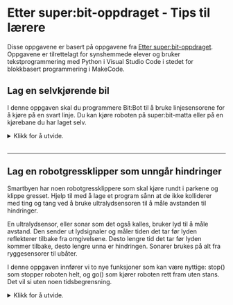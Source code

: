 # Etter super:bit-oppdraget - Tips til lærere

Disse oppgavene er basert på oppgavene fra [Etter super:bit-oppdraget](https://www.vitensenter.no/superbit/elev/etter-superbit-oppdraget/). Oppgavene er tilrettelagt for synshemmede elever og bruker tekstprogrammering med Python i Visual Studio Code i stedet for blokkbasert programmering i MakeCode.

## Lag en selvkjørende bil

I denne oppgaven skal du programmere Bit:Bot til å bruke linjesensorene for å kjøre på en svart linje. Du kan kjøre roboten på super:bit-matta eller på en kjørebane du har laget selv.

<details>
<summary>Klikk for å utvide.</summary>

### Tips til lærere
- Vis elevene de to linjesensorene foran på undersiden av roboten. Da kan de ha en formening om avstanden mellom dem i forhold til bredden på tapen.
- Utfordre elevene til å reflektere over hvor mye de må korrigere retningen når en av linjesensorene kommer over den svarte tapen. For å korrigere retningen må elevene bruke funksjonen spinms(). Ved 100 millisekunder vil roboten snu seg så mye, at den risikerer å miste kontakt med tapen. Dette avhenger naturligvis av farten og hvor skarpe svingene er. Men for at roboten skal klare å følge tapen og samtidig ikke vingle for mye, kan det være tilstrekkelig å bruke bare 1 millisekund i spinms-funksjonen.
- Ikke bruk for høy eller for lav hastighet. 20-30% er vanligvis godt egnet.

Utstyr: micro:bit, Bit:bot XL, Visual Studio Code. I tillegg trenger du en super:bit-matte eller en kjørebane laget med elektrikertape.

BitBot har to linjesensorer. Hver av dem har en liten sender og mottaker som sender ut og mottar usynlig infrarødt lys. Dersom lyset treffer den svarte linja, så absorberes den, noe mottakeren registrer ved at linjesensoren sender tallet 1. Dersom lyset treffer den lyse delen av underlaget, sender linjesensoren tallet 0.

Når den svarte linja er midt mellom de to sensorene, skal roboten kjøre rett fram. Når roboten kommer til en venstresving, dekker linja for lyset fra venstre sensor. Da vil vi at roboten skal kjøre mot venstre.
Når roboten kommer til en høyresving, dekker linja for lyset fra høyre sensor. Da vil vi at roboten skal kjøre mot høyre.

1. Opprett en ny fil (**Ctrl+N**).
2. Lagre filen (**Ctrl+S**) i Visual Studio Code.
3. Du trenger den vanlige import-setningen for micro:bit og import-setning for bitbot-modulen:

```
from microbit import *
from bitbot import *
```

4. Som i tidligere oppgaver trenger vi en evig løkke:

```
while True:
```

5. Her er det viktig at programmet passer på hvor kjørebanen går. Programmet ditt må følge med på om veien svinger, enten til venstre eller til høyre. Det kan du gjøre ved å følge med på om tallet som linjesensorene sender er 0 eller 1. Hvis en av linjesensorene sender tallet 1, vet du at sensoren har kommet over den svarte linja. Da må du justere retningen slik at roboten svinger i den retningen som veien svinger.

    Du kan sjekke om høyre linjesensor sender tallet 1 ved å bruke funksjonen linesensor() i bitbot-modulen. Hvis tallet er 1, må du svinge roboten litt mot høyre. Hvilken instruksjon vil du bruke i stedet for "Sving roboten litt mot høyre"?

```
if (bitbot.linesensor(RIGHT) == 1):
    Sving roboten litt mot høyre
```

6. På samme måte kan du sjekke om venstre linjesensor sender tallet 1. Da kan du bruke en elif-setning:

```
elif (bitbot.linesensor(LEFT) == 1):
    Sving roboten litt mot venstre
```

7. Så langt har du programmert hva som skal skje hvis en av linjesensorene kommer inn på den svarte linja. Men hva skal roboten gjøre hvis ingen av sensorene sender tallet 1? Jo, det betyr at roboten bare skal fortsette å kjøre rett fram. Dette kan du få til ved å bruke en else-setning. En else-setning betyr at verken if eller elif slår ut. Hviken instruksjon vil du bruke i stedet for "Kjør roboten rett fram"?

```
else:
    Kjør roboten rett fram
```

8. Lagre endringene du har gjort i programmet (**Ctrl+S**).
9. Sørg for at roboten er avslått og sett micro:bit inn i roboten. Koble USB-kabelen til micro:bit og overfør programmet med **Ctrl+F5**.
10. Koble USB-kabelen fra micro:bit. Sett roboten på gulvet litt foran der kjørebanen starter. Slå på roboten med bryteren på baksiden.

### Løsningsforslag
```
from microbit import *
from bitbot import *

while True:
    if (bitbot.linesensor(RIGHT) == 1):
        bitbot.spinms(RIGHT, 20, 1)
    elif (bitbot.linesensor(LEFT) == 1):
        bitbot.spinms(LEFT, 20, 1)
    else:
        bitbot.go(FORWARD, 20)
```

</details>
&nbsp;

---

## Lag en robotgressklipper som unngår hindringer

Smartbyen har noen robotgressklippere som skal kjøre rundt i parkene og klippe gresset. Hjelp til med å lage et program sånn at de ikke kolliderer med ting og tang ved å bruke ultralydsensoren til å måle avstanden til hindringer.

En ultralydsensor, eller sonar som det også kalles, bruker lyd til å måle avstand. Den sender ut lydsignaler og måler tiden det tar før lyden reflekterer tilbake fra omgivelsene. Desto lengre tid det tar før lyden kommer tilbake, desto lengre unna er hindringen. Sonarer brukes på alt fra ryggesensorer til ubåter.

I denne oppgaven innfører vi to nye funksjoner som kan være nyttige: stop() som stopper roboten helt, og go() som kjører roboten rett fram uten stans. Det vil si uten noen tidsbegrensning.

<details>
<summary>Klikk for å utvide.</summary>
&nbsp;

### Tips til lærere
- Vis eleven ultralydsensoren og hvordan den monteres på Bit:bot XL.
- Snakk med eleven om hvordan en robotgressklipper fungerer, men ikke gjør det for avansert i denne oppgaven.
- Utfordre eleven til å tenke gjennom hva som skal skje når roboten møter en hindring.

Utstyr: micro:bit, Bit:bot XL, ultralydsensor, Visual Studio Code.

1. Lag en ny fil (**Ctrl+N**) i Visual Studio Code.
2. Lagre filen (**Ctrl+S**).
3. Du trenger import-setninger for micro:bit og Bit:bot:

```
from microbit import *
from bitbot import *
```

4. Start programmet med en evig løkke (while True) slik du har gjort i tidligere oppgaver.

5. Deretter skal du sjekke om ultralydsensoren (sonaren) måler en avstand på under 10 cm. Hva synes du bør skje hvis avstanden er under 10 cm? Og hva skal skje ellers, dersom avstanden er over 10 cm? Her kan det være lurt å bruke betingelser (if- og else-setninger). For å sjekke om avstanden er under 10 cm, kan du bruke en funksjon som heter sonar():

```
if bitbot.sonar() < 10:
    Her bestemmer du hva roboten skal gjøre hvis avstanden er under 10 cm
```

6. Hva synes du roboten skal gjøre hvis avstanden er under 10 cm?

7. Og hva skal den gjøre ellers?


### Løsningsforslag
```
from microbit import *
from bitbot import *

while True:
    if bitbot.sonar() < 10:
        bitbot.stop()
        bitbot.spinms(LEFT, 30, 230)
        bitbot.goms(FORWARD, 30, 500)
        bitbot.spinms(LEFT, 30, 230)
    else:
        bitbot.go(FORWARD, 30)
```

</details>